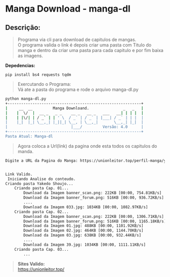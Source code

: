 # Manga Download - manga-dl
## Descrição:

> Programa via cli para download de capitulos de mangas.  
> O programa valida o link é depois criar uma pasta com Titulo do manga e dentro da criar uma pasta para cada capitulo e por fim baixa as imagens.


**Depedencias:**

    pip install bs4 requests tqdm


> Exercutando o Programa:  
> Vá ate a pasta do programa e rode o arquivo manga-dl.py  


```bash
python manga-dl.py 
+-----------------------------------------------------------+
|     __  __         Manga Downloand.               _   _   |
|    |  \/  |  __ _   _ _    __ _   __ _   ___   __| | | |  |
|    | |\/| | / _` | | ' \  / _` | / _` | |___| / _` | | |  |
|    |_|  |_| \__,_| |_||_| \__, | \__,_|       \__,_| |_|  |
|                            |___/         Versão: 4.0      |
+-----------------------------------------------------------+
Pasta Atual: Manga-dl
```

> Agora coloca a Url(link) da pagina onde esta todos os capitulos do manda.

```bash
Digite a URL da Pagina do Manga: https://unionleitor.top/perfil-manga/yakedo-shoujo 
```

```bash

Link Valido.
 Iniciando Analise do conteudo.
Criando pasta Yakedo Shoujo...
    Criando pasta Cap. 01...
        Download da Imagem banner_scan.png: 222KB [00:00, 754.81KB/s]     
        Download da Imagem banner_forum.png: 516KB [00:00, 936.72KB/s]    
        ....
        Download da Imagem 033.jpg: 1034KB [00:00, 1082.97KB/s]           
    Criando pasta Cap. 02...
        Download da Imagem banner_scan.png: 222KB [00:00, 1306.71KB/s]    
        Download da Imagem banner_forum.png: 516KB [00:00, 1165.18KB/s]   
        Download da Imagem 01.jpg: 488KB [00:00, 1101.92KB/s]             
        Download da Imagem 02.jpg: 464KB [00:00, 1144.70KB/s]             
        Download da Imagem 03.jpg: 638KB [00:00, 932.44KB/s]              
        ....            
        Download da Imagem 39.jpg: 1034KB [00:00, 1111.11KB/s]            
    Criando pasta Cap. 03...
        ...

```
> **Sites  Valido:**  
> https://unionleitor.top/